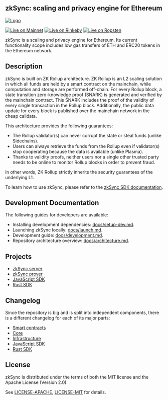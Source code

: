 ## zkSync: scaling and privacy engine for Ethereum

[![Logo](zkSyncLogo.svg)](https://zksync.io/)

[![Live on Mainnet](https://img.shields.io/badge/wallet-Live%20on%20Mainnet-blue)](https://wallet.zksync.io)
[![Live on Rinkeby](https://img.shields.io/badge/wallet-Live%20on%20Rinkeby-blue)](https://rinkeby.zksync.io)
[![Live on Ropsten](https://img.shields.io/badge/wallet-Live%20on%20Ropsten-blue)](https://ropsten.zksync.io)

zkSync is a scaling and privacy engine for Ethereum. Its current functionality scope includes low gas transfers of ETH
and ERC20 tokens in the Ethereum network.

## Description

zkSync is built on ZK Rollup architecture. ZK Rollup is an L2 scaling solution in which all funds are held by a smart
contract on the mainchain, while computation and storage are performed off-chain. For every Rollup block, a state
transition zero-knowledge proof (SNARK) is generated and verified by the mainchain contract. This SNARK includes the
proof of the validity of every single transaction in the Rollup block. Additionally, the public data update for every
block is published over the mainchain network in the cheap calldata.

This architecture provides the following guarantees:

- The Rollup validator(s) can never corrupt the state or steal funds (unlike Sidechains).
- Users can always retrieve the funds from the Rollup even if validator(s) stop cooperating because the data is
  available (unlike Plasma).
- Thanks to validity proofs, neither users nor a single other trusted party needs to be online to monitor Rollup blocks
  in order to prevent fraud.

In other words, ZK Rollup strictly inherits the security guarantees of the underlying L1.

To learn how to use zkSync, please refer to the [zkSync SDK documentation](https://zksync.io/api/sdk/).

## Development Documentation

The following guides for developers are available:

- Installing development dependencies: [docs/setup-dev.md](docs/setup-dev.md).
- Launching zkSync locally: [docs/launch.md](docs/launch.md).
- Development guide: [docs/development.md](docs/development.md).
- Repository architecture overview: [docs/architecture.md](docs/architecture.md).

## Projects

- [zkSync server](core/bin/server)
- [zkSync prover](core/bin/prover)
- [JavaScript SDK](sdk/zksync.js)
- [Rust SDK](sdk/zksync-rs)

## Changelog

Since the repository is big and is split into independent components, there is a different changelog for each of its
major parts:

- [Smart contracts](changelog/contracts.md)
- [Core](changelog/core.md)
- [Infrastructure](changelog/infrastructure.md)
- [JavaScript SDK](changelog/js-sdk.md)
- [Rust SDK](changelog/rust-sdk.md)

## License

zkSync is distributed under the terms of both the MIT license and the Apache License (Version 2.0).

See [LICENSE-APACHE](LICENSE-APACHE), [LICENSE-MIT](LICENSE-MIT) for details.
